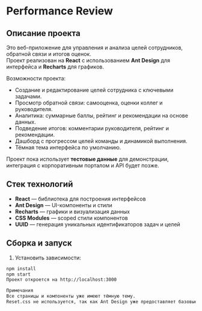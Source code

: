# Performance Review

## Описание проекта

Это веб-приложение для управления и анализа целей сотрудников, обратной связи и итогов оценок.  
Проект реализован на **React** с использованием **Ant Design** для интерфейса и **Recharts** для графиков.  

Возможности проекта:

- Создание и редактирование целей сотрудника с ключевыми задачами.
- Просмотр обратной связи: самооценка, оценки коллег и руководителя.
- Аналитика: суммарные баллы, рейтинг и рекомендации на основе данных.
- Подведение итогов: комментарии руководителя, рейтинг и рекомендации.
- Дашборд с прогрессом целей команды и динамикой выполнения.
- Тёмная тема интерфейса по умолчанию.

Проект пока использует **тестовые данные** для демонстрации, интеграция с корпоративным порталом и API будет позже.


## Стек технологий

- **React** — библиотека для построения интерфейсов
- **Ant Design** — UI-компоненты и стили
- **Recharts** — графики и визуализация данных
- **CSS Modules** — scoped стили компонентов
- **UUID** — генерация уникальных идентификаторов задач и целей

## Сборка и запуск

1. Установить зависимости:

```bash
npm install
npm start
Проект откроется на http://localhost:3000

Примечания
Все страницы и компоненты уже имеют тёмную тему.
Reset.css не используется, так как Ant Design уже предоставляет базовые стили.

